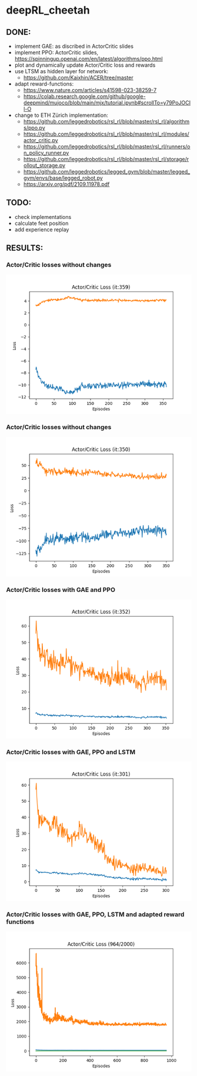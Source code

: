 # deepRL_cheetah

## DONE:
- implement GAE: as discribed in ActorCritic slides
- implement PPO: ActorCritic slides, https://spinningup.openai.com/en/latest/algorithms/ppo.html
- plot and dynamically update Actor/Critic loss and rewards
- use LTSM as hidden layer for network: 
    * https://github.com/Kaixhin/ACER/tree/master
- adapt reward-functions: 
    * https://www.nature.com/articles/s41598-023-38259-7 
    * https://colab.research.google.com/github/google-deepmind/mujoco/blob/main/mjx/tutorial.ipynb#scrollTo=y79PoJOCIl-O
- change to ETH Zürich implementation:
    * https://github.com/leggedrobotics/rsl_rl/blob/master/rsl_rl/algorithms/ppo.py
    * https://github.com/leggedrobotics/rsl_rl/blob/master/rsl_rl/modules/actor_critic.py
    * https://github.com/leggedrobotics/rsl_rl/blob/master/rsl_rl/runners/on_policy_runner.py
    * https://github.com/leggedrobotics/rsl_rl/blob/master/rsl_rl/storage/rollout_storage.py
    * https://github.com/leggedrobotics/legged_gym/blob/master/legged_gym/envs/base/legged_robot.py
    * https://arxiv.org/pdf/2109.11978.pdf

## TODO:
- check implementations
- calculate feet position
- add experience replay

## RESULTS:

### Actor/Critic losses without changes
![losses without changes](RL_Project/results/ac_loss.png)

### Actor/Critic losses without changes
![losses with GAE](RL_Project/results/ac_loss_gae.png)

### Actor/Critic losses with GAE and PPO
![losses with GAE and PPO](RL_Project/results/ac_loss_gae_ppo.png)

### Actor/Critic losses with GAE, PPO and LSTM
![losses with GAE, PPO and LSTM](RL_Project/results/ac_loss_gae_ppo_lstm.png)

### Actor/Critic losses with GAE, PPO, LSTM and adapted reward functions
![losses with GAE, PPO, LSTM and adapted reward](RL_Project/results/ac_loss_gae_ppo_lstm_reward.png)